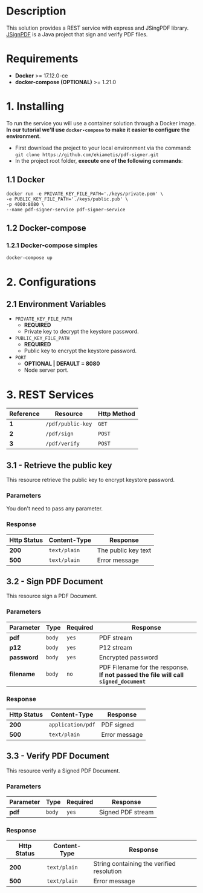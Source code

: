 # Description

This solution provides a REST service with express and JSingPDF library. [JSignPDF](https://github.com/kwart/jsignpdf) is a Java project that sign and verify PDF files.

# Requirements

- **Docker** >= 17.12.0-ce
- **docker-compose (OPTIONAL)** >= 1.21.0

# 1. Installing

To run the service you will use a container solution through a Docker image.
**In our tutorial we'll use `docker-compose` to make it easier to configure the environment**.

- First download the project to your local environment via the command: `git clone https://github.com/ekiametis/pdf-signer.git`
- In the project root folder, **execute one of the following commands**:

## 1.1 Docker

```
docker run -e PRIVATE_KEY_FILE_PATH='./keys/private.pem' \ 
-e PUBLIC_KEY_FILE_PATH='./keys/public.pub' \
-p 4000:8080 \
--name pdf-signer-service pdf-signer-service
```

## 1.2 Docker-compose

### 1.2.1 Docker-compose simples

```
docker-compose up
```

# 2. Configurations

## 2.1 Environment Variables

- `PRIVATE_KEY_FILE_PATH`
    - **REQUIRED**
    - Private key to decrypt the keystore password.
- `PUBLIC_KEY_FILE_PATH`
    - **REQUIRED**
    - Public key to encrypt the keystore password.
- `PORT` 
    - **OPTIONAL | DEFAULT = 8080**
    - Node server port.

# 3. REST Services

| Reference | Resource | Http Method |
| --- | --- | --- |
| **1** | `/pdf/public-key` | `GET` |
| **2** | `/pdf/sign` | `POST` |
| **3** | `/pdf/verify` | `POST` |

## 3.1 - Retrieve the public key

This resource retrieve the public key to encrypt keystore password.

### Parameters

You don't need to pass any parameter.

### Response

| Http Status | Content-Type | Response |
| --- | --- | --- |
| **200** | `text/plain` | The public key text |
| **500** | `text/plain` | Error message |

## 3.2 - Sign PDF Document

This resource sign a PDF Document.

### Parameters

| Parameter | Type | Required | Response |
| --- | --- | --- | --- |
| **pdf** | `body` | `yes` | PDF stream |
| **p12** | `body` | `yes` | P12 stream |
| **password** | `body` | `yes` | Encrypted password |
| **filename** | `body` | `no` | PDF Filename for the response. **If not passed the file will call `signed_document`** |

### Response

| Http Status | Content-Type | Response |
| --- | --- | --- |
| **200** | `application/pdf` | PDF signed |
| **500** | `text/plain` | Error message |

## 3.3 - Verify PDF Document

This resource verify a Signed PDF Document.

### Parameters

| Parameter | Type | Required | Response |
| --- | --- | --- | --- |
| **pdf** | `body` | `yes` | Signed PDF stream |

### Response

| Http Status | Content-Type | Response |
| --- | --- | --- |
| **200** | `text/plain` | String containing the verified resolution |
| **500** | `text/plain` | Error message |